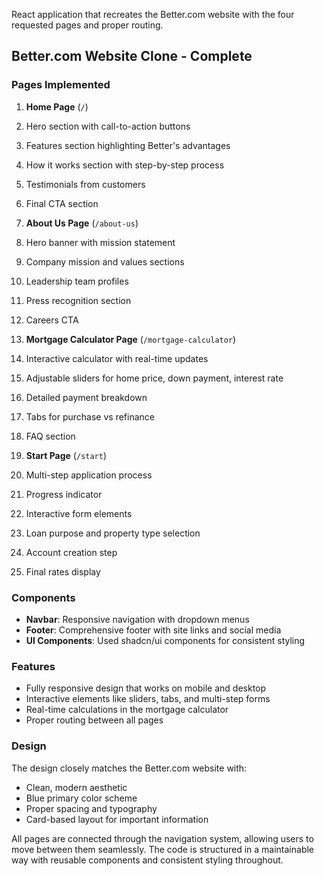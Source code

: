 
React application that recreates the Better.com website with the four requested pages and proper routing.

## Better.com Website Clone - Complete


### Pages Implemented

1. **Home Page** (`/`)

1. Hero section with call-to-action buttons
2. Features section highlighting Better's advantages
3. How it works section with step-by-step process
4. Testimonials from customers
5. Final CTA section



2. **About Us Page** (`/about-us`)

1. Hero banner with mission statement
2. Company mission and values sections
3. Leadership team profiles
4. Press recognition section
5. Careers CTA



3. **Mortgage Calculator Page** (`/mortgage-calculator`)

1. Interactive calculator with real-time updates
2. Adjustable sliders for home price, down payment, interest rate
3. Detailed payment breakdown
4. Tabs for purchase vs refinance
5. FAQ section



4. **Start Page** (`/start`)

1. Multi-step application process
2. Progress indicator
3. Interactive form elements
4. Loan purpose and property type selection
5. Account creation step
6. Final rates display





### Components

- **Navbar**: Responsive navigation with dropdown menus
- **Footer**: Comprehensive footer with site links and social media
- **UI Components**: Used shadcn/ui components for consistent styling


### Features

- Fully responsive design that works on mobile and desktop
- Interactive elements like sliders, tabs, and multi-step forms
- Real-time calculations in the mortgage calculator
- Proper routing between all pages


### Design

The design closely matches the Better.com website with:

- Clean, modern aesthetic
- Blue primary color scheme
- Proper spacing and typography
- Card-based layout for important information


All pages are connected through the navigation system, allowing users to move between them seamlessly. The code is structured in a maintainable way with reusable components and consistent styling throughout.
